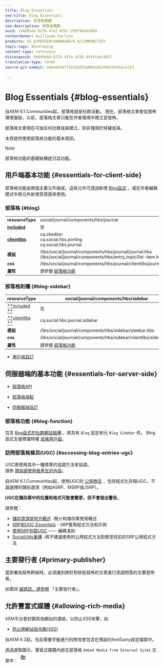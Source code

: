 ```yaml
---
title: Blog Essentials
seo-title: Blog Essentials
description: 部落格概觀
seo-description: 部落格概觀
uuid: ce0885de-6276-47a2-8f6c-358f0beb2b89
contentOwner: Guillaume Carlino
products: SG_EXPERIENCEMANAGER/6.4/COMMUNITIES
topic-tags: developing
content-type: reference
discoiquuid: de8d0e6d-827b-45fe-a538-d3fe1dec8427
translation-type: tm+mt
source-git-commit: 4d64494dff34108d32e060a96209df697b2ce11f

---
```



# Blog Essentials {#blog-essentials}

自AEM 6.1 Communities起，部落格就是社群活動。 現在，部落格文章會從發佈環境張貼，以前，部落格文章只能在作者環境中建立並發佈。

部落格文章現在可由任何社群成員建立，除非僅限於特權成員。

本頁提供使用部落格功能的基本資訊。

>[!NOTE]
>
>部落格功能的基礎結構是日誌功能。

## 用戶端基本功能 {#essentials-for-client-side}

部落格功能由兩個主要元件組成，這些元件可透過新增 [Blog函式](functions.md#blog-function) ，或在作者編輯模式中將元件新增至頁面來使用。

### 部落格 {#blog}

<table> 
 <tbody>
  <tr>
   <td> <strong>resourceType</strong></td> 
   <td>social/journal/components/hbs/journal</td> 
  </tr>
  <tr>
   <td> <a href="scf.md#add-or-include-a-communities-component"><strong>included</strong></a></td> 
   <td>否</td> 
  </tr>
  <tr>
   <td> <a href="clientlibs.md"><strong>clientlibs</strong></a></td> 
   <td>cq.ckeditor<br /> cq.social.hbs.porting<br /> cq.social.hbs.journal</td> 
  </tr>
  <tr>
   <td> <strong>模板</strong></td> 
   <td> /libs/social/journal/components/hbs/journal/journal.hbs<br /> /libs/social/journal/components/hbs/entry_topic/list-item.hbs</td> 
  </tr>
  <tr>
   <td> <strong>css</strong></td> 
   <td> /libs/social/journal/components/hbs/journal/clientlibs/journal.css</td> 
  </tr>
  <tr>
   <td><strong> 屬性</strong></td> 
   <td>請參閱 <a href="blog-feature.md">部落格功能</a></td> 
  </tr>
 </tbody>
</table>

### 部落格則欄 {#blog-sidebar}

| **resourceType** | social/journal/components/hbs/sidebar |
|---|---|
| [**included **](scf.md#add-or-include-a-communities-component) | 否 |
| [**clientlibs **](clientlibs.md) | cq.social.hbs.journal.sidebar |
| **模板** | /libs/social/journal/components/hbs/sidebar/sidebar.hbs |
| **css** | /libs/social/journal/components/hbs/sidebar/clientlibs/sidebar.css |
| **屬性** | 請參閱 [部落格功能](blog-feature.md) |

* [用戶端自訂](client-customize.md)

## 伺服器端的基本功能 {#essentials-for-server-side}

* [部落格API](https://helpx.adobe.com/experience-manager/6-4/sites/developing/using/reference-materials/javadoc/com/adobe/cq/social/journal/client/api/package-summary.html)

* [部落格端點](https://helpx.adobe.com/experience-manager/6-4/sites/developing/using/reference-materials/javadoc/com/adobe/cq/social/journal/client/endpoints/package-summary.html)

* [伺服器端自訂](server-customize.md)

### 部落格功能 {#blog-function}

包含 [Bog函式的社群網站結構](functions.md#blog-function) ，將具有 `Blog` 設定和元 `Blog Sidebar` 件。 Blog函式支援標識特權 [成員用戶組](users.md#privileged-members-group)。

### 訪問部落格條目(UGC) {#accessing-blog-entries-ugc}

UGC應使用其中一種標準的協調方法來協調。\
請參 [閱協調使用者產生的內容](moderate-ugc.md)。

自AEM 6.1 Communities起，使用UGC的 [公用商店](working-with-srp.md) ，包括程式化存取UGC，不論選擇的儲存選項（例如ASRP、MSRP或JSRP）。

**UGC在儲存庫中的位置和格式可能會變更，但不會發出警告**。

請參閱：

* [儲存資源提供方概述](srp.md) -簡介和儲存庫使用概述
* [SRP和UGC Essentials](srp-and-ugc.md) - SRP實用程式方法和示例
* [使用SRP存取UGC](accessing-ugc-with-srp.md) —— 編碼准則
* [SocialUtils重構](socialutils.md) -將不建議使用的公用程式方法對應至目前的SRP公用程式方法

## 主要發行者 {#primary-publisher}

當部署為發佈群組時，必須識別將針對排程發佈的文章進行民調問答的主要發佈者。

如需詳 [細資訊，請參閱](deploy-communities.md#primary-publisher) 「主要發行者」。

## 允許豐富式媒體 {#allowing-rich-media}

AEM平台會封鎖其他網站的連結，以防止XSS攻擊，如

* [防止跨網站指令碼(XSS)](../../help/sites-developing/security.md#protect-against-cross-site-scripting-xss)

自AEM 6.2起，先前需要手動進行的修改會包含在預設的AntiSamy設定檔案中。

透過選取圖示，豐富式媒體內嵌在部落格 `Embed Media from External Sites` 文章中： ![chlimage_1-471](assets/chlimage_1-471.png)

